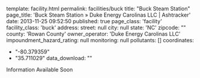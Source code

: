 template: facility.html
permalink: facilities/buck
title: "Buck Steam Station"
page_title: 'Buck Steam Station &raquo; Duke Energy Carolinas LLC | Ashtracker'
date: 2013-11-25 09:52:50
published: true
page_class: 'facility'
facility_class: 'buck'
address: 
  street: null
  city: null
  state: 'NC'
  zipcode: ""
  county: 'Rowan County'
owner_operator: 'Duke Energy Carolinas LLC'
impoundment_hazard_rating: null
monitoring: null
pollutants: []
coordinates: 
  - "-80.379359"
  - "35.711029"
data_download: ""

Information Available Soon